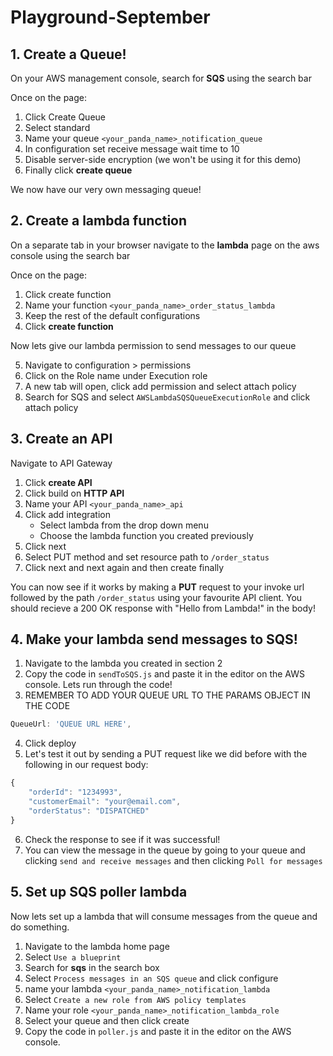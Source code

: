 # Playground-September

## 1. Create a Queue!

On your AWS management console, search for **SQS** using the search bar

Once on the page:

1. Click Create Queue
2. Select standard
3. Name your queue `<your_panda_name>_notification_queue`
4. In configuration set receive message wait time to 10
5. Disable server-side encryption (we won't be using it for this demo)
6. Finally click **create queue**

We now have our very own messaging queue!

## 2. Create a lambda function

On a separate tab in your browser navigate to the **lambda** page on the aws console using the search bar

Once on the page:

1. Click create function
2. Name your function `<your_panda_name>_order_status_lambda`
3. Keep the rest of the default configurations
4. Click **create function**

Now lets give our lambda permission to send messages to our queue

5. Navigate to configuration > permissions
6. Click on the Role name under Execution role
7. A new tab will open, click add permission and select attach policy
8. Search for SQS and select `AWSLambdaSQSQueueExecutionRole` and click attach policy

## 3. Create an API

Navigate to API Gateway

1. Click **create API**
2. Click build on **HTTP API**
3. Name your API `<your_panda_name>_api`
4. Click add integration
   - Select lambda from the drop down menu
   - Choose the lambda function you created previously
5. Click next
6. Select PUT method and set resource path to `/order_status`
7. Click next and next again and then create finally

You can now see if it works by making a **PUT** request to your invoke url followed by the path `/order_status` using your favourite API client. You should recieve a 200 OK response with "Hello from Lambda!" in the body!

## 4. Make your lambda send messages to SQS!

1. Navigate to the lambda you created in section 2
2. Copy the code in `sendToSQS.js` and paste it in the editor on the AWS console. Lets run through the code!
3. REMEMBER TO ADD YOUR QUEUE URL TO THE PARAMS OBJECT IN THE CODE

```js
QueueUrl: 'QUEUE URL HERE',
```

4. Click deploy
5. Let's test it out by sending a PUT request like we did before with the following in our request body:

```js
{
	"orderId": "1234993",
	"customerEmail": "your@email.com",
	"orderStatus": "DISPATCHED"
}
```

6. Check the response to see if it was successful!
7. You can view the message in the queue by going to your queue and clicking `send and receive messages` and then clicking `Poll for messages`

## 5. Set up SQS poller lambda

Now lets set up a lambda that will consume messages from the queue and do something.

1. Navigate to the lambda home page
2. Select `Use a blueprint`
3. Search for **sqs** in the search box
4. Select `Process messages in an SQS queue` and click configure
5. name your lambda `<your_panda_name>_notification_lambda`
6. Select `Create a new role from AWS policy templates`
7. Name your role `<your_panda_name>_notification_lambda_role`
8. Select your queue and then click create
9. Copy the code in `poller.js` and paste it in the editor on the AWS console.

